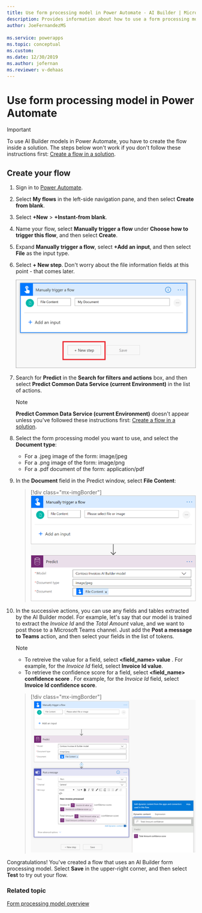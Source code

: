 ```yaml
---
title: Use form processing model in Power Automate - AI Builder | Microsoft Docs
description: Provides information about how to use a form processing model in Power Automate
author: JoeFernandezMS

ms.service: powerapps
ms.topic: conceptual
ms.custom: 
ms.date: 12/30/2019
ms.author: jofernan
ms.reviewer: v-dehaas
---
```


# Use form processing model in Power Automate


 > [!IMPORTANT]
 > To use AI Builder models in Power Automate, you have to create the flow inside a solution. The steps below won't work if you don't follow these instructions first: [Create a flow in a solution](/flow/create-flow-solution).

## Create your flow

1. Sign in to [Power Automate](https://flow.microsoft.com/).

1. Select **My flows** in the left-side navigation pane, and then select **Create from blank**.

1. Select **+New** > **+Instant-from blank**.

1. Name your flow, select **Manually trigger a flow** under **Choose how to trigger this flow**, and then select **Create**.

1. Expand **Manually trigger a flow**, select **+Add an input**, and then select **File** as the input type.

1. Select **+ New step**. Don't worry about the file information fields at this point - that comes later.

    ![Expand 'manually trigger a flow'.](media/flow-add-input.png)

1. Search for **Predict** in the **Search for filters and actions** box, and then select **Predict Common Data Service (current Environment)** in the list of actions.
    >[!NOTE]
    > **Predict Common Data Service (current Environment)** doesn't appear unless you've followed these instructions first: [Create a flow in a solution](/flow/create-flow-solution).

1. Select the form processing model you want to use, and select the **Document type**:

    - For a .jpeg image of the form: image/jpeg
    - For a .png image of the form: image/png
    - For a .pdf document of the form: application/pdf

1. In the **Document** field in the Predict window, select **File Content**:

    > [!div class="mx-imgBorder"]
    > ![Select file content](media/flow-select-file-content.png "Select file content")

1. In the successive actions, you can use any fields and tables extracted by the AI Builder model. For example, let's say that our model is trained to extract the *Invoice Id* and the *Total Amount* value, and we want to post those to a Microsoft Teams channel. Just add the **Post a message to Teams** action, and then select your fields in the list of tokens.

    > [!NOTE]
    >
    >- To retreive the value for a field, select **<field_name> value** . For example, for the *Invoice Id* field, select **Invoice Id value**.
    >- To retrieve the confidence score for a field, select **<field_name> confidence score** . For example, for the *Invoice Id* field, select **Invoice Id confidence score**.
    
    > [!div class="mx-imgBorder"]
    > ![Form processing flow overview](media/flow-fp-overview.png "Form processing flow overview")

Congratulations! You've created a flow that uses an AI Builder form processing model. Select **Save** in the upper-right corner, and then select **Test** to try out your flow.

### Related topic
[Form processing model overview](form-processing-model-overview.md)
